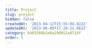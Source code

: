 ```yaml
---
title: Project
slug: project
hidden: false
createdAt: '2023-04-12T15:55:04.022Z'
updatedAt: '2023-06-09T17:29:22.962Z'
category: 6483560b2e0a290051a971df
order: 5
---
```

